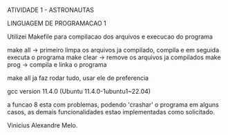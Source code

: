 ATIVIDADE 1 - ASTRONAUTAS

LINGUAGEM DE PROGRAMACAO 1

Utilizei Makefile para compilacao dos arquivos e execucao do programa

make all -> primeiro limpa os arquivos ja compilado, compila e em seguida executa o programa
make clear -> remove os arquivos ja compilados
make prog -> compila e linka o programa

make all ja faz rodar tudo, usar ele de preferencia

gcc version 11.4.0 (Ubuntu 11.4.0-1ubuntu1~22.04) 

a funcao 8 esta com problemas, podendo 'crashar' o programa em alguns casos, as demais funcionalidades estao implementadas como solicitado.

Vinicius Alexandre Melo.
